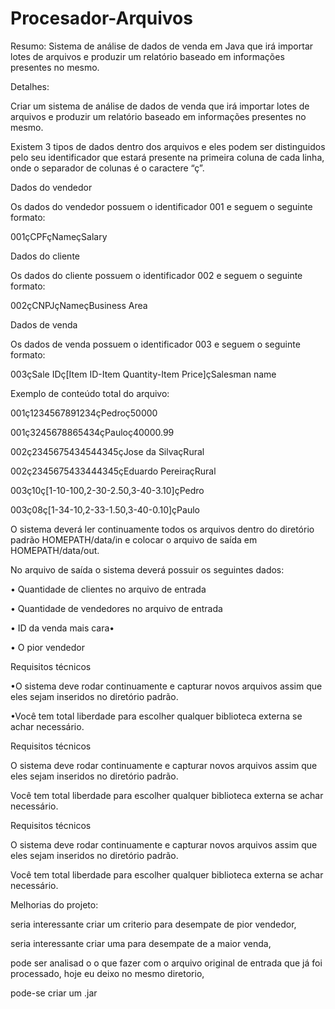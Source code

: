 # Procesador-Arquivos
Resumo:
Sistema de análise de dados de venda  em Java que irá importar lotes de arquivos e produzir um relatório baseado em informações presentes no mesmo.

Detalhes:
<p>Criar um sistema de análise de dados de venda que irá importar lotes de arquivos e produzir
um relatório baseado em informações presentes no mesmo.</p>
<p>Existem 3 tipos de dados dentro dos arquivos e eles podem ser distinguidos pelo seu
identificador que estará presente na primeira coluna de cada linha, onde o separador de
colunas é o caractere “ç”.</p>
<p>Dados do vendedor</p>
<p>Os dados do vendedor possuem o identificador 001 e seguem o seguinte formato:</p>
<p>001çCPFçNameçSalary</p>
<p>Dados do cliente</p>
<p>Os dados do cliente possuem o identificador 002 e seguem o seguinte formato:</p>
<p>002çCNPJçNameçBusiness Area</p>
<p>Dados de venda</p>
<p>Os dados de venda possuem o identificador 003 e seguem o seguinte formato:</p>
<p>003çSale IDç[Item ID-Item Quantity-Item Price]çSalesman name</p>
<p>Exemplo de conteúdo total do arquivo:</p>
<p>001ç1234567891234çPedroç50000</p>
<p>001ç3245678865434çPauloç40000.99</p>
<p>002ç2345675434544345çJose da SilvaçRural</p>
<p>002ç2345675433444345çEduardo PereiraçRural</p>
<p>003ç10ç[1-10-100,2-30-2.50,3-40-3.10]çPedro</p>
<p>003ç08ç[1-34-10,2-33-1.50,3-40-0.10]çPaulo</p>
<p>O sistema deverá ler continuamente todos os arquivos dentro do diretório padrão
HOMEPATH/data/in e colocar o arquivo de saída em HOMEPATH/data/out.</p>
<p>No arquivo de saída o sistema deverá possuir os seguintes dados:</p>
<p>• Quantidade de clientes no arquivo de entrada</p>
<p>• Quantidade de vendedores no arquivo de entrada</p>
<p>• ID da venda mais cara•</p>
<p>• O pior vendedor</p>
<p>Requisitos técnicos
<p>•O sistema deve rodar continuamente e capturar novos arquivos assim que eles sejam
inseridos no diretório padrão.</p>
<p>•Você tem total liberdade para escolher qualquer biblioteca externa se achar
necessário.</p>

<p>Requisitos técnicos</p>
<p>O sistema deve rodar continuamente e capturar novos arquivos assim que eles sejam
inseridos no diretório padrão.</p>
<p>Você tem total liberdade para escolher qualquer biblioteca externa se achar
necessário.</p>
<p>Requisitos técnicos</p>
<p>O sistema deve rodar continuamente e capturar novos arquivos assim que eles sejam
inseridos no diretório padrão.</p>
<p>Você tem total liberdade para escolher qualquer biblioteca externa se achar
necessário.</p>


<p>Melhorias do projeto:</p>
<p>seria interessante criar um criterio para desempate de pior vendedor,</p>
<p>seria interessante criar uma para desempate de a maior venda, </p>
<p>pode ser analisad o o que fazer com o arquivo original de entrada que já foi processado, hoje eu deixo no mesmo diretorio,</p>
<p>pode-se criar um .jar</p>
